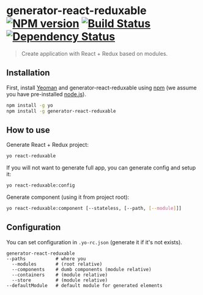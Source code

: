 # generator-react-reduxable [![NPM version][npm-image]][npm-url] [![Build Status][travis-image]][travis-url] [![Dependency Status][daviddm-image]][daviddm-url]
> Create application with React + Redux based on modules.

## Installation

First, install [Yeoman](http://yeoman.io) and generator-react-reduxable using [npm](https://www.npmjs.com/) (we assume you have pre-installed [node.js](https://nodejs.org/)).

```bash
npm install -g yo
npm install -g generator-react-reduxable
```

## How to use

Generate React + Redux project:

```bash
yo react-reduxable
```

If you will not want to generate full app, you can generate config and setup it:

```bash
yo react-reduxable:config
``` 

Generate component (using it from project root):

```bash
yo react-reduxable:component [--stateless, [--path, [--module]]]
```

## Configuration

You can set configuration in `.yo-rc.json` (generate it if it's not exists).

```
generator-react-reduxable
--paths           # where you
  --modules       # (root relative)
  --components    # dumb components (module relative)
  --containers    # (module relative)
  --store         # (module relative)
--defaultModule   # default module for generated elements
```

[npm-image]: https://badge.fury.io/js/generator-react-reduxable.svg
[npm-url]: https://npmjs.org/package/generator-react-reduxable
[travis-image]: https://travis-ci.org/jeshio/generator-react-reduxable.svg?branch=master
[travis-url]: https://travis-ci.org/jeshio/generator-react-reduxable
[daviddm-image]: https://david-dm.org/jeshio/generator-react-reduxable.svg?theme=shields.io
[daviddm-url]: https://david-dm.org/jeshio/generator-react-reduxable
